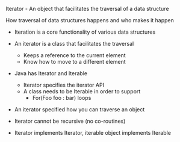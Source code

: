 Iterator - An object that facilitates the traversal of a data structure

How traversal of data structures happens and who makes it happen

- Iteration is a core functionality of various data structures
- An iterator is a class that facilitates the traversal
    - Keeps a reference to the current element
    - Know how to move to a different element
- Java has Iterator<T> and Iterable<T>
     - Iterator<T> specifies the iterator API
     - A class needs to be Iterable in order to support
        - For(Foo foo : bar) loops


- An iterator specified how you can traverse an object
- Iterator cannot be recursive (no co-routines)
- Iterator implements Iterator, iterable object implements Iterable

